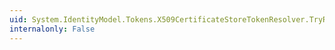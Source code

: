 ```yaml
---
uid: System.IdentityModel.Tokens.X509CertificateStoreTokenResolver.TryResolveTokenCore(System.IdentityModel.Tokens.SecurityKeyIdentifierClause,System.IdentityModel.Tokens.SecurityToken@)
internalonly: False
---
```

